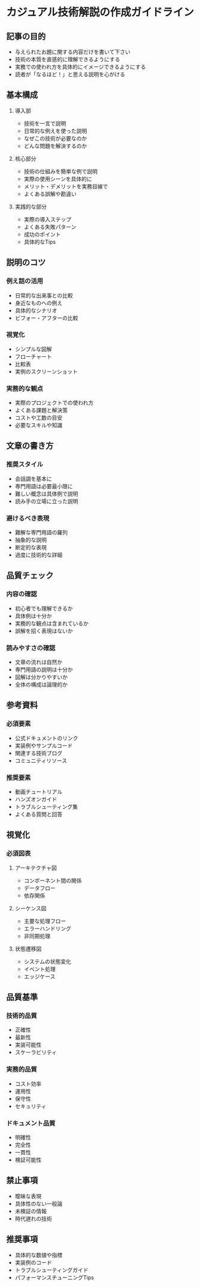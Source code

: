 # カジュアル技術解説の作成ガイドライン

## 記事の目的
- 与えられたお題に関する内容だけを書いて下さい
- 技術の本質を直感的に理解できるようにする
- 実務での使われ方を具体的にイメージできるようにする
- 読者が「なるほど！」と思える説明を心がける

## 基本構成

1. 導入部
   - 技術を一言で説明
   - 日常的な例えを使った説明
   - なぜこの技術が必要なのか
   - どんな問題を解決するのか

2. 核心部分
   - 技術の仕組みを簡単な例で説明
   - 実際の使用シーンを具体的に
   - メリット・デメリットを実務目線で
   - よくある誤解や勘違い

3. 実践的な部分
   - 実際の導入ステップ
   - よくある失敗パターン
   - 成功のポイント
   - 具体的なTips

## 説明のコツ

### 例え話の活用
- 日常的な出来事との比較
- 身近なものへの例え
- 具体的なシナリオ
- ビフォー・アフターの比較

### 視覚化
- シンプルな図解
- フローチャート
- 比較表
- 実例のスクリーンショット

### 実務的な観点
- 実際のプロジェクトでの使われ方
- よくある課題と解決策
- コストや工数の目安
- 必要なスキルや知識

## 文章の書き方

### 推奨スタイル
- 会話調を基本に
- 専門用語は必要最小限に
- 難しい概念は具体例で説明
- 読み手の立場に立った説明

### 避けるべき表現
- 難解な専門用語の羅列
- 抽象的な説明
- 断定的な表現
- 過度に技術的な詳細

## 品質チェック

### 内容の確認
- 初心者でも理解できるか
- 具体例は十分か
- 実務的な観点は含まれているか
- 誤解を招く表現はないか

### 読みやすさの確認
- 文章の流れは自然か
- 専門用語の説明は十分か
- 図解は分かりやすいか
- 全体の構成は論理的か

## 参考資料

### 必須要素
- 公式ドキュメントのリンク
- 実装例やサンプルコード
- 関連する技術ブログ
- コミュニティリソース

### 推奨要素
- 動画チュートリアル
- ハンズオンガイド
- トラブルシューティング集
- よくある質問と回答

## 視覚化

### 必須図表
1. アーキテクチャ図
   - コンポーネント間の関係
   - データフロー
   - 依存関係

2. シーケンス図
   - 主要な処理フロー
   - エラーハンドリング
   - 非同期処理

3. 状態遷移図
   - システムの状態変化
   - イベント処理
   - エッジケース

## 品質基準

### 技術的品質
- 正確性
- 最新性
- 実装可能性
- スケーラビリティ

### 実務的品質
- コスト効率
- 運用性
- 保守性
- セキュリティ

### ドキュメント品質
- 明確性
- 完全性
- 一貫性
- 検証可能性

## 禁止事項

- 曖昧な表現
- 具体性のない一般論
- 未検証の情報
- 時代遅れの技術

## 推奨事項

- 具体的な数値や指標
- 実装例のコード
- トラブルシューティングガイド
- パフォーマンスチューニングTips 
